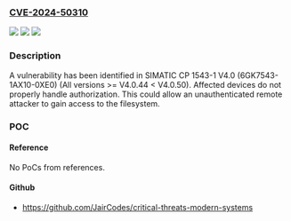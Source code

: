 ### [CVE-2024-50310](https://cve.mitre.org/cgi-bin/cvename.cgi?name=CVE-2024-50310)
![](https://img.shields.io/static/v1?label=Product&message=SIMATIC%20CP%201543-1%20V4.0&color=blue)
![](https://img.shields.io/static/v1?label=Version&message=V4.0.44%20&color=brightgreen)
![](https://img.shields.io/static/v1?label=Vulnerability&message=CWE-863%3A%20Incorrect%20Authorization&color=brightgreen)

### Description

A vulnerability has been identified in SIMATIC CP 1543-1 V4.0 (6GK7543-1AX10-0XE0) (All versions >= V4.0.44 < V4.0.50). Affected devices do not properly handle authorization. This could allow an unauthenticated remote attacker to gain access to the filesystem.

### POC

#### Reference
No PoCs from references.

#### Github
- https://github.com/JairCodes/critical-threats-modern-systems

